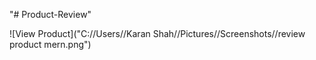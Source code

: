 "# Product-Review" 

![View Product]("C://Users//Karan Shah//Pictures//Screenshots//review product mern.png")
